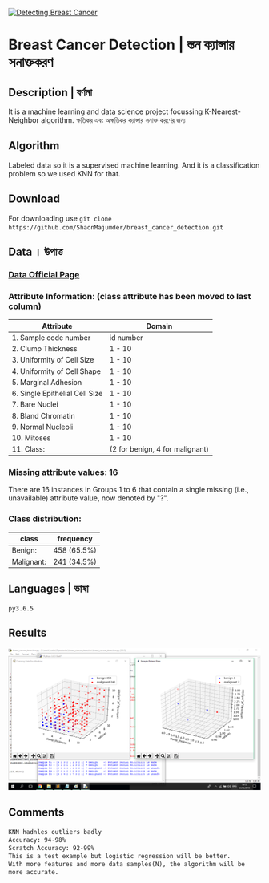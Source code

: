 ﻿[![Detecting Breast Cancer](https://archive.ics.uci.edu/ml/assets/MLimages/Large14.jpg)](http://blog.robist.com/?p=1206)
# Breast Cancer Detection | স্তন ক্যান্সার সনাক্তকরণ
## Description | বর্ণনা
It is a machine learning and data science project focussing K-Nearest-Neighbor algorithm.
ক্ষতিকর এবং অক্ষতিকর ক্যান্সার সনাক্ত করণের জন্য
## Algorithm
Labeled data so it is a supervised machine learning. And it is a classification problem so we used KNN for that.
## Download 
For downloading use 
       `git clone https://github.com/ShaonMajumder/breast_cancer_detection.git`

## Data ।  উপাত্ত
### [Data Official Page](https://archive.ics.uci.edu/ml/datasets/Breast+Cancer+Wisconsin+%28Original%29)
### Attribute Information: (class attribute has been moved to last column)

   |  Attribute | Domain |
   | --- | --- |
   | 1. Sample code number | id number |
   | 2. Clump Thickness | 1 - 10 |
   | 3. Uniformity of Cell Size | 1 - 10 |
   | 4. Uniformity of Cell Shape | 1 - 10 |
   | 5. Marginal Adhesion | 1 - 10 |
   | 6. Single Epithelial Cell Size | 1 - 10|
   | 7. Bare Nuclei | 1 - 10 |
   | 8. Bland Chromatin | 1 - 10 |
   | 9. Normal Nucleoli | 1 - 10 |
   | 10. Mitoses | 1 - 10 |
   | 11. Class: | (2 for benign, 4 for malignant) |
### Missing attribute values: 16

   There are 16 instances in Groups 1 to 6 that contain a single missing 
   (i.e., unavailable) attribute value, now denoted by "?".  

### Class distribution:
| class | frequency |
| --- | --- |
| Benign: | 458 (65.5%) |
| Malignant: | 241 (34.5%) |

## Languages | ভাষা
	py3.6.5

## Results
![Result](https://github.com/ShaonMajumder/breast_cancer_detection/blob/master/pics/mb2.png)

## Comments
	KNN hadnles outliers badly
	Accuracy: 94-98%
	Scratch Accuracy: 92-99%
	This is a test example but logistic regression will be better.
	With more features and more data samples(N), the algorithm will be more accurate.